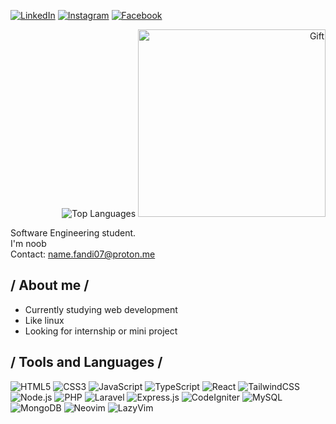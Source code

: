 <div align="left" width="10">
  
[![LinkedIn](https://img.shields.io/badge/LinkedIn-0077B5?style=flat&logo=linkedin&logoColor=white)](https://www.linkedin.com/in/ego-irfandi-894580272)
[![Instagram](https://img.shields.io/badge/Instagram-E4405F?style=flat&logo=instagram&logoColor=white)](https://instagram.com/wicis_literally)
[![Facebook](https://img.shields.io/badge/Facebook-1877F2?style=flat&logo=facebook&logoColor=white)](https://facebook.com/[your-username])
</div>
<div align="right">
  <img src="https://github-readme-stats.vercel.app/api/top-langs/?username=Eirfand1&layout=compact&theme=tokyonight" alt="Top Languages" />
  <img src="https://media1.tenor.com/m/su552w6Y6WoAAAAd/yuki-nagato.gif" alt="Gift" width=300 />
</div>

Software Engineering student. </br>
I'm noob </br>
Contact: name.fandi07@proton.me

## / About me /
- Currently studying web development
- Like linux
- Looking for internship or mini project

## / Tools and Languages /
<div align="left">
  
![HTML5](https://img.shields.io/badge/HTML5-E34F26?style=for-the-badge&logo=html5&logoColor=white)
![CSS3](https://img.shields.io/badge/CSS3-1572B6?style=for-the-badge&logo=css3&logoColor=white)
![JavaScript](https://img.shields.io/badge/JavaScript-F7DF1E?style=for-the-badge&logo=javascript&logoColor=black)
![TypeScript](https://img.shields.io/badge/TypeScript-007ACC?style=for-the-badge&logo=typescript&logoColor=white)
![React](https://img.shields.io/badge/React-20232A?style=for-the-badge&logo=react&logoColor=61DAFB)
![TailwindCSS](https://img.shields.io/badge/Tailwind_CSS-38B2AC?style=for-the-badge&logo=tailwind-css&logoColor=white)
![Node.js](https://img.shields.io/badge/Node.js-339933?style=for-the-badge&logo=nodedotjs&logoColor=white)
![PHP](https://img.shields.io/badge/PHP-777BB4?style=for-the-badge&logo=php&logoColor=white)
![Laravel](https://img.shields.io/badge/Laravel-FF2D20?style=for-the-badge&logo=laravel&logoColor=white)
![Express.js](https://img.shields.io/badge/Express.js-000000?style=for-the-badge&logo=express&logoColor=white)
![CodeIgniter](https://img.shields.io/badge/CodeIgniter-EF4223?style=for-the-badge&logo=codeigniter&logoColor=white)
![MySQL](https://img.shields.io/badge/MySQL-4479A1?style=for-the-badge&logo=mysql&logoColor=white)
![MongoDB](https://img.shields.io/badge/MongoDB-47A248?style=for-the-badge&logo=mongodb&logoColor=white)
![Neovim](https://img.shields.io/badge/Neovim-57A143?style=for-the-badge&logo=neovim&logoColor=white)
![LazyVim](https://img.shields.io/badge/LazyVim-019733?style=for-the-badge&logo=vim&logoColor=white)
</div>
